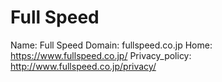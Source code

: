 
# Full Speed

Name: Full Speed
Domain: fullspeed.co.jp
Home: https://www.fullspeed.co.jp/
Privacy_policy: http://www.fullspeed.co.jp/privacy/
